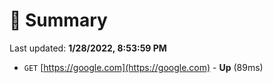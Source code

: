 # 📖 Summary
Last updated: **1/28/2022, 8:53:59 PM**

- `GET` [https://google.com](https://google.com) - **Up** (89ms)
